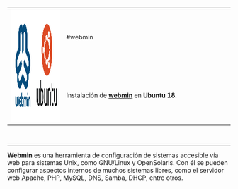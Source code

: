  <table width="100%" border="0" cellpadding="4" cellspacing="4">
  <tr>
    <td width="25%" rowspan="2"><a href="https://www.webmin.com/" target="_blank"><img src="https://github.com/midiam1/Webmin/blob/main/img/webmin.png" height="256px"/></a></td>
    <td>#webmin</td>
  </tr>
  <tr>
    <td>Instalación de <strong><a href="https://www.webmin.com/" title="Ir a ..." target="_blank">webmin</a></strong> en <strong>Ubuntu 18</strong>.</td>
  </tr>
</table>
<p>&nbsp;</p>
<hr/>

<strong>Webmin</strong> es una herramienta de configuración de sistemas accesible vía web para sistemas Unix, como GNU/Linux y OpenSolaris. Con él se pueden configurar aspectos internos de muchos sistemas libres, como el servidor web Apache, PHP, MySQL, DNS, Samba, DHCP, entre otros.
